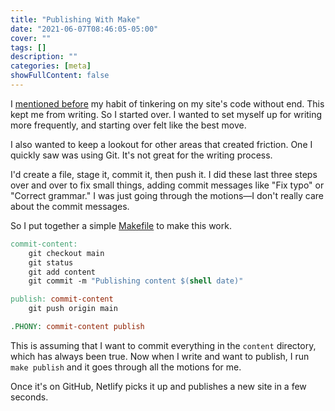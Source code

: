 ```yaml
---
title: "Publishing With Make"
date: "2021-06-07T08:46:05-05:00"
cover: ""
tags: []
description: ""
categories: [meta]
showFullContent: false
---
```


I [mentioned before](https://smizell.com/posts/2021/05/ok-fine/) my habit of tinkering on my site's code without end. This kept me from writing. So I started over. I wanted to set myself up for writing more frequently, and starting over felt like the best move.

I also wanted to keep a lookout for other areas that created friction. One I quickly saw was using Git. It's not great for the writing process.

I'd create a file, stage it, commit it, then push it. I did these last three steps over and over to fix small things, adding commit messages like "Fix typo" or "Correct grammar." I was just going through the motions—I don't really care about the commit messages.

So I put together a simple [Makefile](https://github.com/smizell/smizell-blog/blob/6c7430240c72c78433bc256d4be7d3ff08157e3c/Makefile) to make this work.

```makefile
commit-content:
	git checkout main
	git status
	git add content
	git commit -m "Publishing content $(shell date)"

publish: commit-content
	git push origin main

.PHONY: commit-content publish
```

This is assuming that I want to commit everything in the `content` directory, which has always been true. Now when I write and want to publish, I run `make publish` and it goes through all the motions for me.

Once it's on GitHub, Netlify picks it up and publishes a new site in a few seconds.